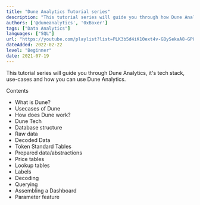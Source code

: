 ```yaml
---
title: "Dune Analytics Tutorial series"
description: "This tutorial series will guide you through how Dune Analytics works, it's technical aspects, use-cases and applications."
authors: ['@duneanalytics', '0xBoxer']
tags: ["Data Analytics"]
languages: ["SQL"]
url: "https://youtube.com/playlist?list=PLK3b5d4iK10ext4v-GBySekaA8-GP8quD"
dateAdded: 2022-02-22
level: "Beginner"
date: 2021-07-19
---
```


This tutorial series will guide you through Dune Analytics, it's tech stack, use-cases and how you can use Dune Analytics.

Contents
- What is Dune?
- Usecases of Dune
- How does Dune work?
- Dune Tech
- Database structure
- Raw data
- Decoded Data
- Token Standard Tables
- Prepared data/abstractions
- Price tables
- Lookup tables
- Labels
- Decoding
- Querying
- Assembling a Dashboard
- Parameter feature